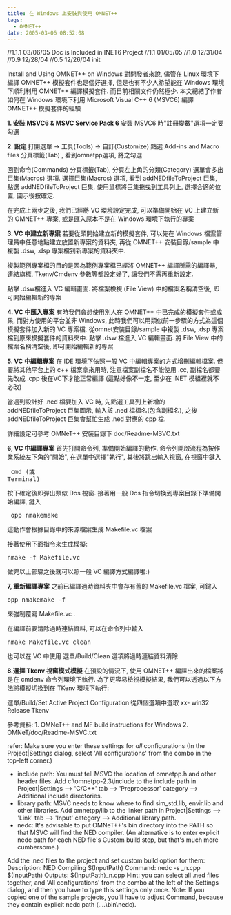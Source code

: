 ```yaml
---
title: 在 Windows 上安裝與使用 OMNET++
tags:
  - OMNET++
date: 2005-03-06 08:52:08
---
```


//1.1.1 03/06/05 Doc is Included in INET6 Project
//1.1 01/05/05
//1.0 12/31/04
//0.9 12/28/04
//0.5 12/26/04 init

Install and Using OMNET++ on Windows
對開發者來說, 儘管在 Linux 環境下編譯 OMNET++ 模擬套件也是個好選擇,
但是也有不少人希望能在 Windows 環境下順利利用 OMNET++ 編譯模擬套件.
而目前相關文件仍然極少.
本文總結了作者如何在 Windows 環境下利用 Microsoft Visual C++ 6 (MSVC6) 編譯 OMNET++ 模擬套件的經驗

**1\. 安裝 MSVC6 & MSVC Service Pack 6**
安裝 MSVC6 時"註冊變數"選項一定要勾選

**2\. 設定**
打開選單 -> 工具(Tools) -> 自訂(Customize)
點選 Add-ins and Macro files 分頁標籤(Tab) ,
看到omnetpp選項, 將之勾選

回到命令(Commands) 分頁標籤(Tab),
分頁左上角的分類(Category) 選單會多出巨集(Macros) 選項.
選擇巨集(Macros) 選項, 看到 addNEDfileToProject 巨集,
點選 addNEDfileToProject 巨集,
使用鼠標將巨集拖曳到工具列上,
選擇合適的位置, 圖示後按確定.

在完成上兩步之後, 我們已經將 VC 環境設定完成,
可以準備開始在 VC 上建立新的 OMNET++ 專案,
或是匯入原本不是在 Windows 環境下執行的專案

**3\. VC 中建立新專案**
若要從頭開始建立新的模擬套件,
可以先在 Windows 檔案管理員中任意地點建立放置新專案的資料夾,
再從 OMNET++ 安裝目錄/sample 中複製 .dsw, .dsp 專案檔到新專案的資料夾中.

複製範例專案檔的目的是因為範例專案檔已經將 OMNET++ 編譯所需的編譯器,
連結旗標, Tkenv/Cmdenv 參數等都設定好了, 讓我們不需再重新設定.

點擊 .dsw檔進入 VC 編輯畫面.
將檔案檢視 (File View) 中的檔案名稱清空後, 即可開始編輯新的專案

**4\. VC 中匯入專案**
有時我們會想使用別人在 OMNET++ 中已完成的模擬套件或成果,
而對方使用的平台並非 Windows,
此時我們可以用類似前一步驟的方式為這個模擬套件加入新的 VC 專案檔.
從omnet安裝目錄/sample 中複製 .dsw, .dsp 專案檔到原來模擬套件的資料夾中.
點擊 .dsw 檔進入 VC 編輯畫面.
將 File View 中的檔案名稱清空後, 即可開始編輯新的專案

**5\. VC 中編輯專案**
在 IDE 環境下依照一般 VC 中編輯專案的方式增刪編輯檔案.
但要將其他平台上的 c++ 檔案拿來用時, 注意檔案副檔名不能使用 .cc,
副檔名都要先改成 .cpp 後在VC下才能正常編譯
 (這點好像不一定, 至少在 INET 模組裡就不必改)

當遇到設計好 .ned 檔要加入 VC 時,
先點選工具列上新增的 addNEDfileToProject 巨集圖示,
輸入該 .ned 檔檔名(包含副檔名),
之後  addNEDfileToProject 巨集會幫忙生成 .ned 對應的 cpp 檔.

詳細設定可參考 OMNeT++ 安裝目錄下 doc/Readme-MSVC.txt

**6, VC 中編譯專案**
首先打開命令列, 準備開始編譯的動作.
命令列開啟流程為按作業系統左下角的"開始", 在選單中選擇"執行",
其後將跳出輸入視窗, 在視窗中鍵入 <pre class="code"> cmd (或 Terminal)</pre>  按下確定後即彈出類似 Dos 視窗.
接著用一般 Dos 指令切換到專案目錄下準備開始編譯, 鍵入
<pre class="code"> opp_nmakemake</pre>  這動作會根據目錄中的來源檔案生成 Makefile.vc 檔案

接著使用下面指令來生成模擬:
<pre class="code">nmake -f Makefile.vc</pre>  做完以上部驟之後就可以照一般 VC 編譯方式編譯啦:)

**7, 重新編譯專案**
之前已編譯過時資料夾中會存有舊的 Makefile.vc 檔案, 可鍵入  <pre class="code">opp_nmakemake -f </pre>  來強制覆寫 Makefile.vc .

在編譯前要清除過時連結資料, 可以在命令列中輸入
<pre class="code">nmake Makefile.vc clean </pre>  也可以在 VC 中使用 選單/Build/Clean 選項將過時連結資料清除

**8.選擇 Tkenv 視窗模式模擬**
在預設的情況下, 使用 OMNET++ 編譯出來的檔案將是在 cmdenv 命令列環境下執行.
為了更容易檢視模擬結果,
我們可以透過以下方法將模擬切換到在 TKenv 環境下執行:

選單/Build/Set Active Project Configuration
從四個選項中選取 xx- win32 Release Tkenv

參考資料:
1\. OMNeT++ and MF build instructions for Windows
2\. OMNeT/doc/Readme-MSVC.txt

refer: Make sure you enter these
  settings for *all* configurations (In the Project|Settings dialog,
  select 'All configurations' from the combo in the top-left corner.)
  - include path: You must tell MSVC the location of omnetpp.h and other
    header files.  Add c:\omnetpp-2.3\include to the include path in
    Project|Settings --> 'C/C++' tab --> 'Preprocessor' category -->
    Additional include directories.
  - library path: MSVC needs to know where to find sim_std.lib, envir.lib
    and other libraries. Add omnetpp/lib to the linker path in
    Project|Settings --> 'Link' tab --> 'Input' category -->
    Additional library path.
  - nedc: It's advisable to put OMNeT++'s bin directory into the PATH
    so that MSVC will find the NED compiler. (An alternative is to enter
    explicit nedc path for each NED file's Custom build step, but that's
    much more cumbersome.)

Add the .ned files to the project and set custom build option for them:
     Description:  NED Compiling $(InputPath)
     Command:      nedc -s _n.cpp $(InputPath)
     Outputs:      $(InputPath)_n.cpp
  Hint: you can select all .ned files together, and 'All configurations'
  from the combo at the left of the Settings dialog, and then you have to
  type this settings only once.
  Note: If you copied one of the sample projects, you'll have to adjust
  Command, because they contain explicit nedc path (..\..\bin\nedc).